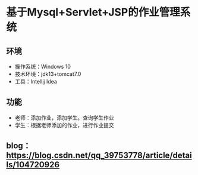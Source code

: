 # 基于Mysql+Servlet+JSP的作业管理系统
## 环境
- 操作系统：Windows 10
- 技术环境：jdk13+tomcat7.0
- 工具：Intellij Idea
## 功能
- 老师：添加作业，添加学生。查询学生作业
- 学生：根据老师添加的作业，进行作业提交
## blog：https://blog.csdn.net/qq_39753778/article/details/104720926

